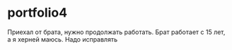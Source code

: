 # portfolio4
Приехал от брата, нужно продолжать работать. Брат работает с 15 лет, а я херней маюсь. Надо исправлять
